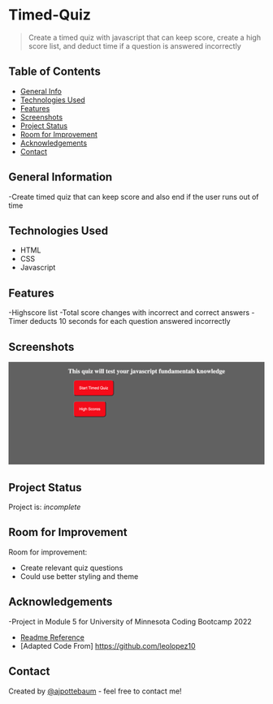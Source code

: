 # Timed-Quiz
> Create a timed quiz with javascript that can keep score, create a high score list, and deduct time if a question is answered incorrectly

## Table of Contents
* [General Info](#general-information)
* [Technologies Used](#technologies-used)
* [Features](#features)
* [Screenshots](#screenshots)
* [Project Status](#project-status)
* [Room for Improvement](#room-for-improvement)
* [Acknowledgements](#acknowledgements)
* [Contact](#contact)
## General Information
-Create timed quiz that can keep score and also end if the user runs out of time

## Technologies Used
- HTML
- CSS
- Javascript

## Features
-Highscore list
-Total score changes with incorrect and correct answers
-Timer deducts 10 seconds for each question answered incorrectly

## Screenshots
![Screenshot](/timed-quiz.png)

## Project Status
Project is: _incomplete_


## Room for Improvement

Room for improvement:
- Create relevant quiz questions
- Could use better styling and theme

## Acknowledgements
-Project in Module 5 for University of Minnesota Coding Bootcamp 2022
- [Readme Reference](https://www.freecodecamp.org/news/how-to-write-a-good-readme-file/)
- [Adapted Code From] https://github.com/leolopez10

## Contact
Created by [@ajpottebaum](git@github.com:ajpottebaum/ajpottebaum.git) - feel free to contact me!
